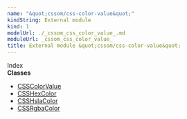 ```yaml
---
name: "&quot;cssom/css-color-value&quot;"
kindString: External module
kind: 1
modelUrl: ./_cssom_css_color_value_.md
moduleUrl: _cssom_css_color_value_
title: External module &quot;cssom/css-color-value&quot;
---
```








<section >
<div class="lead pb-2">Index</div>
<section class="tsd-panel tsd-index-panel">
<div class="tsd-index-content">
<section class="tsd-index-section ">
<strong>Classes</strong>
<ul>
<li class="tsd-kind-class tsd-parent-kind-external-module"><a href="../_cssom_css_color_value_.csscolorvalue/" class="tsd-kind-icon">CSSColor<wbr>Value</a></li>
<li class="tsd-kind-class tsd-parent-kind-external-module"><a href="../_cssom_css_color_value_.csshexcolor/" class="tsd-kind-icon">CSSHex<wbr>Color</a></li>
<li class="tsd-kind-class tsd-parent-kind-external-module"><a href="../_cssom_css_color_value_.csshslacolor/" class="tsd-kind-icon">CSSHsla<wbr>Color</a></li>
<li class="tsd-kind-class tsd-parent-kind-external-module"><a href="../_cssom_css_color_value_.cssrgbacolor/" class="tsd-kind-icon">CSSRgba<wbr>Color</a></li>
</ul>
</section>
</div>
</section>
</section>

